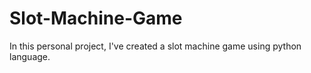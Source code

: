 # Slot-Machine-Game
In this personal project, I've created a slot machine game using python language. 
